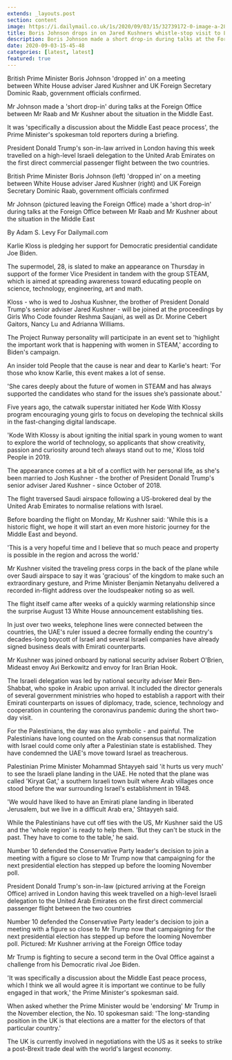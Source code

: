 ```yaml
---
extends: _layouts.post
section: content
image: https://i.dailymail.co.uk/1s/2020/09/03/15/32739172-0-image-a-28_1599142674762.jpg 
title: Boris Johnson drops in on Jared Kushners whistle-stop visit to London for meeting 
description: Boris Johnson made a short drop-in during talks at the Foreign Office between Dominic Raab and Jared Kushner. It was specifically a discussion about the Middle East peace process. 
date: 2020-09-03-15-45-48 
categories: [latest, latest] 
featured: true 
--- 
```

British Prime Minister Boris Johnson 'dropped in' on a meeting between White House adviser Jared Kushner and UK Foreign Secretary Dominic Raab, government officials confirmed. 

Mr Johnson made a 'short drop-in' during talks at the Foreign Office between Mr Raab and Mr Kushner about the situation in the Middle East.

It was 'specifically a discussion about the Middle East peace process', the Prime Minister's spokesman told reporters during a briefing.

 President Donald Trump's son-in-law arrived in London having this week travelled on a high-level Israeli delegation to the United Arab Emirates on the first direct commercial passenger flight between the two countries.

British Prime Minister Boris Johnson (left) 'dropped in' on a meeting between White House adviser Jared Kushner (right) and UK Foreign Secretary Dominic Raab, government officials confirmed

Mr Johnson (pictured leaving the Foreign Office) made a 'short drop-in' during talks at the Foreign Office between Mr Raab and Mr Kushner about the situation in the Middle East

By Adam S. Levy For Dailymail.com 

Karlie Kloss is pledging her support for Democratic presidential candidate Joe Biden.

The supermodel, 28, is slated to make an appearance on Thursday in support of the former Vice President in tandem with the group STEAM, which is aimed at spreading awareness toward educating people on science, technology, engineering, art and math.

Kloss - who is wed to Joshua Kushner, the brother of President Donald Trump's senior adviser Jared Kushner - will be joined at the proceedings by Girls Who Code founder Reshma Saujani, as well as Dr. Morine Cebert Gaitors, Nancy Lu and Adrianna Williams.

The Project Runway personality will participate in an event set to 'highlight the important work that is happening with women in STEAM,' according to Biden's campaign.

An insider told People that the cause is near and dear to Karlie's heart: 'For those who know Karlie, this event makes a lot of sense.

'She cares deeply about the future of women in STEAM and has always supported the candidates who stand for the issues she’s passionate about.'

Five years ago, the catwalk superstar initiated her Kode With Klossy program encouraging young girls to focus on developing the technical skills in the fast-changing digital landscape.

'Kode With Klossy is about igniting the initial spark in young women to want to explore the world of technology, so applicants that show creativity, passion and curiosity around tech always stand out to me,' Kloss told People in 2019. 

The appearance comes at a bit of a conflict with her personal life, as she's been married to Josh Kushner - the brother of President Donald Trump's senior adviser Jared Kushner - since October of 2018.

The flight traversed Saudi airspace following a US-brokered deal by the United Arab Emirates to normalise relations with Israel.

Before boarding the flight on Monday, Mr Kushner said: 'While this is a historic flight, we hope it will start an even more historic journey for the Middle East and beyond.

'This is a very hopeful time and I believe that so much peace and property is possible in the region and across the world.' 

Mr Kushner visited the traveling press corps in the back of the plane while over Saudi airspace to say it was 'gracious' of the kingdom to make such an extraordinary gesture, and Prime Minister Benjamin Netanyahu delivered a recorded in-flight address over the loudspeaker noting so as well.

The flight itself came after weeks of a quickly warming relationship since the surprise August 13 White House announcement establishing ties. 

In just over two weeks, telephone lines were connected between the countries, the UAE's ruler issued a decree formally ending the country's decades-long boycott of Israel and several Israeli companies have already signed business deals with Emirati counterparts. 

Mr Kushner was joined onboard by national security adviser Robert O'Brien, Mideast envoy Avi Berkowitz and envoy for Iran Brian Hook.

The Israeli delegation was led by national security adviser Meir Ben-Shabbat, who spoke in Arabic upon arrival. It included the director generals of several government ministries who hoped to establish a rapport with their Emirati counterparts on issues of diplomacy, trade, science, technology and cooperation in countering the coronavirus pandemic during the short two-day visit.

For the Palestinians, the day was also symbolic - and painful. The Palestinians have long counted on the Arab consensus that normalization with Israel could come only after a Palestinian state is established. They have condemned the UAE's move toward Israel as treacherous.

Palestinian Prime Minister Mohammad Shtayyeh said 'it hurts us very much' to see the Israeli plane landing in the UAE. He noted that the plane was called 'Kiryat Gat,' a southern Israeli town built where Arab villages once stood before the war surrounding Israel's establishment in 1948.

'We would have liked to have an Emirati plane landing in liberated Jerusalem, but we live in a difficult Arab era,' Shtayyeh said.

While the Palestinians have cut off ties with the US, Mr Kushner said the US and the 'whole region' is ready to help them. 'But they can't be stuck in the past. They have to come to the table,' he said.

Number 10 defended the Conservative Party leader's decision to join a meeting with a figure so close to Mr Trump now that campaigning for the next presidential election has stepped up before the looming November poll.

President Donald Trump's son-in-law (pictured arriving at the Foreign Office) arrived in London having this week travelled on a high-level Israeli delegation to the United Arab Emirates on the first direct commercial passenger flight between the two countries

Number 10 defended the Conservative Party leader's decision to join a meeting with a figure so close to Mr Trump now that campaigning for the next presidential election has stepped up before the looming November poll. Pictured: Mr Kushner arriving at the Foreign Office today

Mr Trump is fighting to secure a second term in the Oval Office against a challenge from his Democratic rival Joe Biden.

'It was specifically a discussion about the Middle East peace process, which I think we all would agree it is important we continue to be fully engaged in that work,' the Prime Minister's spokesman said.

When asked whether the Prime Minister would be 'endorsing' Mr Trump in the November election, the No. 10 spokesman said: 'The long-standing position in the UK is that elections are a matter for the electors of that particular country.'

The UK is currently involved in negotiations with the US as it seeks to strike a post-Brexit trade deal with the world's largest economy. 

